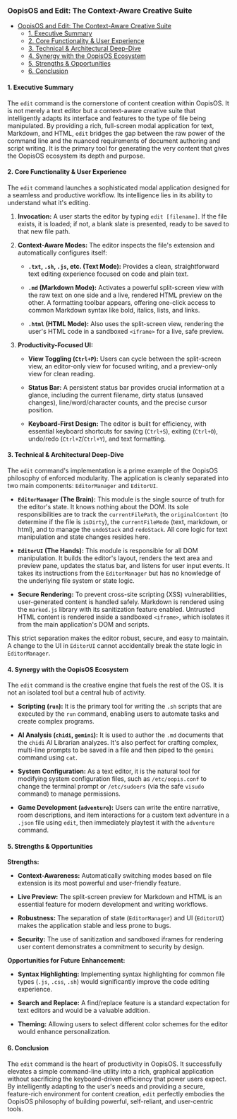 ### OopisOS and Edit: The Context-Aware Creative Suite

- [OopisOS and Edit: The Context-Aware Creative Suite](#oopisos-and-edit-the-context-aware-creative-suite)
   * [1. Executive Summary](#1-executive-summary)
   * [2. Core Functionality & User Experience](#2-core-functionality--user-experience)
   * [3. Technical & Architectural Deep-Dive](#3-technical--architectural-deep-dive)
   * [4. Synergy with the OopisOS Ecosystem](#4-synergy-with-the-oopisos-ecosystem)
   * [5. Strengths & Opportunities](#5-strengths--opportunities)
   * [6. Conclusion](#6-conclusion)

#### 1. Executive Summary

The `edit` command is the cornerstone of content creation within OopisOS. It is not merely a text editor but a context-aware creative suite that intelligently adapts its interface and features to the type of file being manipulated. By providing a rich, full-screen modal application for text, Markdown, and HTML, `edit` bridges the gap between the raw power of the command line and the nuanced requirements of document authoring and script writing. It is the primary tool for generating the very content that gives the OopisOS ecosystem its depth and purpose.

#### 2. Core Functionality & User Experience

The `edit` command launches a sophisticated modal application designed for a seamless and productive workflow. Its intelligence lies in its ability to understand what it's editing.

1. **Invocation:** A user starts the editor by typing `edit [filename]`. If the file exists, it is loaded; if not, a blank slate is presented, ready to be saved to that new file path.

2. **Context-Aware Modes:** The editor inspects the file's extension and automatically configures itself:

   - **`.txt`, `.sh`, `.js`, etc. (Text Mode):** Provides a clean, straightforward text editing experience focused on code and plain text.

   - **`.md` (Markdown Mode):** Activates a powerful split-screen view with the raw text on one side and a live, rendered HTML preview on the other. A formatting toolbar appears, offering one-click access to common Markdown syntax like bold, italics, lists, and links.

   - **`.html` (HTML Mode):** Also uses the split-screen view, rendering the user's HTML code in a sandboxed `<iframe>` for a live, safe preview.

3. **Productivity-Focused UI:**  
   - **View Toggling (`Ctrl+P`):** Users can cycle between the split-screen view, an editor-only view for focused writing, and a preview-only view for clean reading.

   - **Status Bar:** A persistent status bar provides crucial information at a glance, including the current filename, dirty status (unsaved changes), line/word/character counts, and the precise cursor position.

   - **Keyboard-First Design:** The editor is built for efficiency, with essential keyboard shortcuts for saving (`Ctrl+S`), exiting (`Ctrl+O`), undo/redo (`Ctrl+Z`/`Ctrl+Y`), and text formatting.

#### 3. Technical & Architectural Deep-Dive

The `edit` command's implementation is a prime example of the OopisOS philosophy of enforced modularity. The application is cleanly separated into two main components: `EditorManager` and `EditorUI`.

- **`EditorManager` (The Brain):** This module is the single source of truth for the editor's state. It knows nothing about the DOM. Its sole responsibilities are to track the `currentFilePath`, the `originalContent` (to determine if the file is `isDirty`), the `currentFileMode` (text, markdown, or html), and to manage the `undoStack` and `redoStack`. All core logic for text manipulation and state changes resides here.

- **`EditorUI` (The Hands):** This module is responsible for all DOM manipulation. It builds the editor's layout, renders the text area and preview pane, updates the status bar, and listens for user input events. It takes its instructions from the `EditorManager` but has no knowledge of the underlying file system or state logic.

- **Secure Rendering:** To prevent cross-site scripting (XSS) vulnerabilities, user-generated content is handled safely. Markdown is rendered using the `marked.js` library with its sanitization feature enabled. Untrusted HTML content is rendered inside a sandboxed `<iframe>`, which isolates it from the main application's DOM and scripts.


This strict separation makes the editor robust, secure, and easy to maintain. A change to the UI in `EditorUI` cannot accidentally break the state logic in `EditorManager`.

#### 4. Synergy with the OopisOS Ecosystem

The `edit` command is the creative engine that fuels the rest of the OS. It is not an isolated tool but a central hub of activity.

- **Scripting (`run`):** It is the primary tool for writing the `.sh` scripts that are executed by the `run` command, enabling users to automate tasks and create complex programs.

- **AI Analysis (`chidi`, `gemini`):** It is used to author the `.md` documents that the `chidi` AI Librarian analyzes. It's also perfect for crafting complex, multi-line prompts to be saved in a file and then piped to the `gemini` command using `cat`.

- **System Configuration:** As a text editor, it is the natural tool for modifying system configuration files, such as `/etc/oopis.conf` to change the terminal prompt or `/etc/sudoers` (via the safe `visudo` command) to manage permissions.

- **Game Development (`adventure`):** Users can write the entire narrative, room descriptions, and item interactions for a custom text adventure in a `.json` file using `edit`, then immediately playtest it with the `adventure` command.

#### 5. Strengths & Opportunities

**Strengths:**

- **Context-Awareness:** Automatically switching modes based on file extension is its most powerful and user-friendly feature.

- **Live Preview:** The split-screen preview for Markdown and HTML is an essential feature for modern development and writing workflows.

- **Robustness:** The separation of state (`EditorManager`) and UI (`EditorUI`) makes the application stable and less prone to bugs.

- **Security:** The use of sanitization and sandboxed iframes for rendering user content demonstrates a commitment to security by design.

**Opportunities for Future Enhancement:**

- **Syntax Highlighting:** Implementing syntax highlighting for common file types (`.js`, `.css`, `.sh`) would significantly improve the code editing experience.

- **Search and Replace:** A find/replace feature is a standard expectation for text editors and would be a valuable addition.

- **Theming:** Allowing users to select different color schemes for the editor would enhance personalization.

#### 6. Conclusion

The `edit` command is the heart of productivity in OopisOS. It successfully elevates a simple command-line utility into a rich, graphical application without sacrificing the keyboard-driven efficiency that power users expect. By intelligently adapting to the user's needs and providing a secure, feature-rich environment for content creation, `edit` perfectly embodies the OopisOS philosophy of building powerful, self-reliant, and user-centric tools.